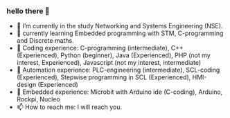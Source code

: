 ### hello there 👋

- 🔭 I’m currently in the study Networking and Systems Engineering (NSE).
- 🌱 currently learning Embedded programming with STM, C-programming and Discrete maths.
- 🌱 Coding experience: C-programming (intermediate), C++ (Experienced), Python (beginner), Java (Experienced), PHP (not my interest, Experienced), Javascript (not my interest, intermediate)
- 🌱 Automation experience: PLC-engineering (intermediate), SCL-coding (Experienced), Stepwise programming in SCL (Experienced), HMI-design (Experienced)
- 🌱 Embedded experience: Microbit with Arduino ide (C-coding), Arduino, Rockpi, Nucleo
- 📫 How to reach me: I will reach you.
